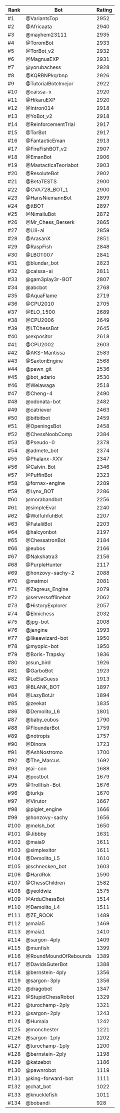 Rank|Bot|Rating
---|---|---
#1|@VariantsTop|2952
#2|@Africaata|2940
#3|@mayhem23111|2935
#4|@ToromBot|2933
#5|@TorBot_v2|2932
#6|@MagnusEXP|2931
#7|@yorubachess|2928
#8|@KQRBNPkqrbnp|2926
#9|@TutorialBotelmejor|2922
#10|@caissa-x|2920
#11|@HikaruEXP|2920
#12|@Intron014|2918
#13|@YoBot_v2|2918
#14|@ReinforcementTrial|2917
#15|@TorBot|2917
#16|@FantacticEman|2913
#17|@FireFishBOT_v2|2907
#18|@EmanBot|2906
#19|@MastacticaTeoriabot|2903
#20|@ResoluteBot|2902
#21|@BetaTESTS|2900
#22|@CVA728_BOT_1|2900
#23|@HansNiemannBot|2899
#24|@ttBOT|2897
#25|@NimsiluBot|2872
#26|@Mr_Chess_Berserk|2865
#27|@Lili-ai|2859
#28|@ArasanX|2851
#29|@RaspFish|2848
#30|@LBOT007|2841
#31|@blundar_bot|2823
#32|@caissa-ai|2811
#33|@gam3play3r-BOT|2807
#34|@abcbot|2768
#35|@AquaFlame|2719
#36|@CPU2010|2705
#37|@ELO_1500|2689
#38|@CPU2006|2649
#39|@LTChessBot|2645
#40|@expositor|2618
#41|@CPU2002|2603
#42|@AKS-Mantissa|2583
#43|@SaxtonEngine|2568
#44|@pawn_git|2536
#45|@bot_adario|2530
#46|@Weiawaga|2518
#47|@Cheng-4|2490
#48|@odonata-bot|2482
#49|@catriever|2463
#50|@bitbitbot|2459
#51|@OpeningsBot|2458
#52|@ChessNoobComp|2384
#53|@Pseudo-0|2378
#54|@admete_bot|2374
#55|@Phalanx-XXV|2347
#56|@Calvin_Bot|2346
#57|@PuffinBot|2323
#58|@fornax-engine|2289
#59|@Lynx_BOT|2286
#60|@morabandbot|2256
#61|@simpleEval|2240
#62|@WolfuhfuhBot|2207
#63|@FataliiBot|2203
#64|@halcyonbot|2197
#65|@ChessatronBot|2184
#66|@eubos|2166
#67|@Nakshatra3|2156
#68|@PurpleHunter|2117
#69|@honzovy-sachy-2|2088
#70|@matmoi|2081
#71|@Zagreus_Engine|2079
#72|@serversofflinebot|2062
#73|@HistoryExplorer|2057
#74|@Elmichess|2032
#75|@jpg-bot|2008
#76|@jangine|1993
#77|@likeawizard-bot|1950
#78|@myopic-bot|1950
#79|@Boris-Trapsky|1936
#80|@sun_bird|1926
#81|@GarboBot|1923
#82|@LeElaGuess|1913
#83|@BLANK_BOT|1897
#84|@LazyBotJr|1894
#85|@zeekat|1835
#86|@Demolito_L6|1801
#87|@baby_eubos|1790
#88|@FlounderBot|1759
#89|@notropis|1757
#90|@Dinora|1723
#91|@AshNostromo|1700
#92|@The_Marcus|1692
#93|@ai-con|1688
#94|@postbot|1679
#95|@Trollfish-Bot|1676
#96|@turkjs|1670
#97|@Virutor|1667
#98|@piglet_engine|1666
#99|@honzovy-sachy|1656
#100|@melsh_bot|1650
#101|@Jibbby|1631
#102|@maia9|1611
#103|@simplexitor|1611
#104|@Demolito_L5|1610
#105|@schnecken_bot|1603
#106|@HardRok|1590
#107|@ChessChildren|1582
#108|@yeoldwiz|1575
#109|@ArduChessBot|1514
#110|@Demolito_L4|1511
#111|@ZE_ROOK|1489
#112|@maia5|1469
#113|@maia1|1410
#114|@sargon-4ply|1409
#115|@munfish|1399
#116|@RoundMoundOfRebounds|1389
#117|@DavidsGuterBot|1388
#118|@bernstein-4ply|1356
#119|@sargon-3ply|1356
#120|@dragobot|1347
#121|@StupidChessRobot|1329
#122|@turochamp-2ply|1321
#123|@sargon-2ply|1243
#124|@Humaia|1242
#125|@monchester|1221
#126|@sargon-1ply|1202
#127|@turochamp-1ply|1200
#128|@bernstein-2ply|1198
#129|@katzebot|1186
#130|@pawnrobot|1119
#131|@king-forward-bot|1111
#132|@chat_bot|1022
#133|@knucklefish|1011
#134|@bobandi|928
